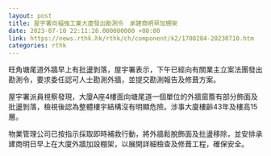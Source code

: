 ```yaml
---
layout: post
title: 屋宇署向福強工業大廈發出勘測令　承建商明早加棚架
date: 2023-07-10 22:11:28.000000000 +08:00
link: https://news.rthk.hk/rthk/ch/component/k2/1708284-20230710.htm
categories: rthk
---
```


旺角塘尾道外牆早上有批盪剝落，屋宇署表示，下午已經向有關業主立案法團發出勘測令，要求委任認可人士勘測外牆，並提交勘測報告及修葺方案。

屋宇署派員視察發現，大廈A座4樓面向塘尾道一個單位的外牆窗簷有部分飾面及批盪剝落，檢視後認為整體樓宇結構沒有明顯危險。涉事大廈樓齡43年及樓高15層。

物業管理公司已按指示採取即時補救行動，將外牆鬆脫飾面及批盪移除，並安排承建商明日早上在大廈外牆加設棚架，以展開詳細檢查及修葺工程，確保安全。
